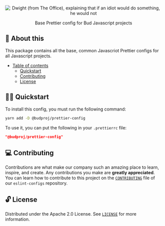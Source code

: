 <p align="center">
  <br>
   <img src="https://media.giphy.com/media/Cz1it5S65QGuA/giphy.gif" alt="Dwight (from The Office), explaining that if an idiot would do something, he would not" title="Eslint Config header's GIF" />
  <br>
</p>
<p align="center">
Base Prettier config for Bud Javascript projects
</p>

## 📖 About this

This package contains all the base, common Javascriot Prettier configs for all Javascript projects.

- [Table of contents](#)
  - [Quickstart](#-quickstart)
  - [Contributing](#-contributing)
  - [License](#-license)

## 🧙‍♂️ Quickstart

To install this config, you must run the following command:

```sh
yarn add -D @budproj/prettier-config
```

To use it, you can put the following in your `.prettierrc` file:

```json
"@budproj/prettier-config"
```

## 💻 Contributing

Contributions are what make our company such an amazing place to learn, inspire, and create. Any contributions you make are **greatly appreciated**. You can learn how to contribute to this project on the [`CONTRIBUTING`](https://github.com/budproj/eslint-configs/blob/main/CONTRIBUTING.md) file of our `eslint-configs` repository.

## 🔓 License

Distributed under the Apache 2.0 License. See [`LICENSE`](LICENSE) for more information.
